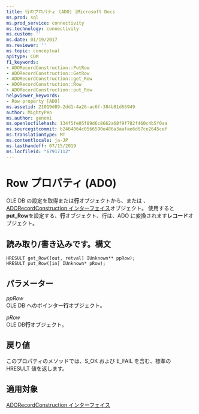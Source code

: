 ```yaml
---
title: 行のプロパティ (ADO) |Microsoft Docs
ms.prod: sql
ms.prod_service: connectivity
ms.technology: connectivity
ms.custom: ''
ms.date: 01/19/2017
ms.reviewer: ''
ms.topic: conceptual
apitype: COM
f1_keywords:
- ADORecordConstruction::PutRow
- ADORecordConstruction::GetRow
- ADORecordConstruction::get_Row
- ADORecordConstruction::Row
- ADORecordConstruction::put_Row
helpviewer_keywords:
- Row property [ADO]
ms.assetid: 21019d89-2dd1-4a26-ac6f-384b81d66949
author: MightyPen
ms.author: genemi
ms.openlocfilehash: 134f5fe05f89d6c8662a68f9f782f460c4b5f0aa
ms.sourcegitcommit: b2464064c0566590e486a3aafae6d67ce2645cef
ms.translationtype: MT
ms.contentlocale: ja-JP
ms.lasthandoff: 07/15/2019
ms.locfileid: "67917112"
---
```

# <a name="row-property-ado"></a>Row プロパティ (ADO)
OLE DB の設定を取得または**行**オブジェクトから、または 、 [ADORecordConstruction インターフェイス](../../../ado/reference/ado-api/adorecordconstruction-interface.md)オブジェクト。 使用すると**put_Row**を設定する、**行**オブジェクト、行は、ADO に変換されます**レコード**オブジェクト。  
  
## <a name="readwritesyntax"></a>読み取り/書き込みです。構文  
  
```  
HRESULT get_Row([out, retval] IUnknown** ppRow);  
HRESULT put_Row([in] IUnknown* pRow);  
```  
  
## <a name="parameters"></a>パラメーター  
 *ppRow*  
 OLE DB へのポインター**行**オブジェクト。  
  
 *pRow*  
 OLE DB**行**オブジェクト。  
  
## <a name="return-values"></a>戻り値  
 このプロパティのメソッドでは、S_OK および E_FAIL を含む、標準の HRESULT 値を返します。  
  
## <a name="applies-to"></a>適用対象  
 [ADORecordConstruction インターフェイス](../../../ado/reference/ado-api/adorecordconstruction-interface.md)
